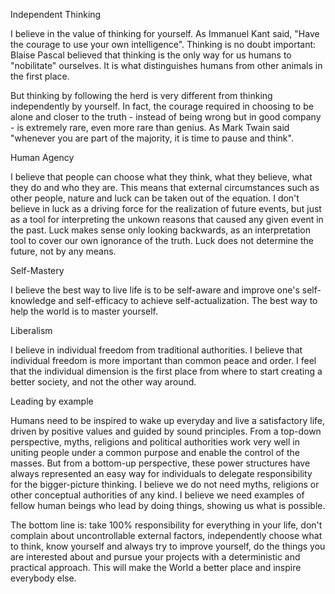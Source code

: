  Independent Thinking
 
 I believe in the value of thinking for yourself.
 As Immanuel Kant said, "Have the courage to use your own intelligence".
 Thinking is no doubt important: Blaise Pascal believed that thinking is the only way for us humans to "nobilitate" ourselves.
 It is what distinguishes humans from other animals in the first place.
 
 But thinking by following the herd is very different from thinking independently by yourself.
 In fact, the courage required in choosing to be alone and closer to the truth - instead of being wrong but in good company - is extremely rare, even more rare than genius.
 As Mark Twain said "whenever you are part of the majority, it is time to pause and think".
  
 Human Agency
 
 I believe that people can choose what they think, what they believe, what they do and who they are.
 This means that external circumstances such as other people, nature and luck can be taken out of the equation.
 I don't believe in luck as a driving force for the realization of future events, but just as a tool for interpreting the unkown reasons that caused any given event in the past.
 Luck makes sense only looking backwards, as an interpretation tool to cover our own ignorance of the truth. Luck does not determine the future, not by any means.
 
 Self-Mastery
 
 I believe the best way to live life is to be self-aware and improve one's self-knowledge and self-efficacy to achieve self-actualization.
 The best way to help the world is to master yourself.
 
 Liberalism
 
 I believe in individual freedom from traditional authorities.
 I believe that individual freedom is more important than common peace and order. I feel that the individual dimension is the first place from where to start creating a better society, and not the other way around.
 
 Leading by example
 
 Humans need to be inspired to wake up everyday and live a satisfactory life, driven by positive values and guided by sound principles.
 From a top-down perspective, myths, religions and political authorities work very well in uniting people under a common purpose and enable the control of the masses.
 But from a bottom-up perspective, these power structures have always represented an easy way for individuals to delegate responsibility for the bigger-picture thinking.
 I believe we do not need myths, religions or other conceptual authorities of any kind.
 I believe we need examples of fellow human beings who lead by doing things, showing us what is possible.
 
 The bottom line is: take 100% responsibility for everything in your life, don't complain about uncontrollable external factors, independently choose what to think, know yourself and always try to improve yourself, do the things you are interested about and pursue your projects with a deterministic and practical approach. This will make the World a better place and inspire everybody else.
